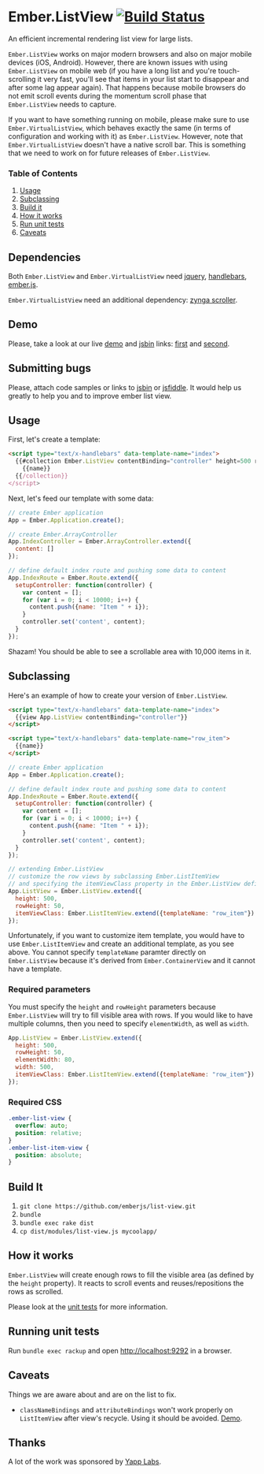 # Ember.ListView [![Build Status](https://secure.travis-ci.org/emberjs/list-view.png?branch=master)](http://travis-ci.org/emberjs/list-view)

An efficient incremental rendering list view for large lists.

`Ember.ListView` works on major modern browsers and also on major mobile devices (iOS, Android).
However, there are known issues with using `Ember.ListView` on mobile web (if you have a long list
and you're touch-scrolling it very fast, you'll see that items in your list start to disappear
and after some lag appear again). That happens because mobile browsers do not emit scroll events
during the momentum scroll phase that `Ember.ListView` needs to capture.

If you want to have something running on mobile, please make sure to use `Ember.VirtualListView`,
which behaves exactly the same (in terms of configuration and working with it) as `Ember.ListView`.
However, note that `Ember.VirtualListView` doesn't have a native scroll bar. This is something that
we need to work on for future releases of `Ember.ListView`.

### Table of Contents

1. [Usage](#usage)
1. [Subclassing](#subclassing)
1. [Build it](#build-it)
1. [How it works](#how-it-works)
1. [Run unit tests](#running-unit-tests)
1. [Caveats](#caveats)

## Dependencies

Both `Ember.ListView` and `Ember.VirtualListView` need [jquery](http://jquery.com/),
[handlebars](http://handlebarsjs.com), [ember.js](http://emberjs.com).

`Ember.VirtualListView` need an additional dependency: [zynga scroller](https://github.com/zynga/scroller).

## Demo

Please, take a look at our live [demo](http://emberjs.com/list-view) and [jsbin](http://jsbin.com/) links:
[first](http://jsbin.com/omobov/1/edit) and [second](http://jsbin.com/omobov/3/edit).

## Submitting bugs

Please, attach code samples or links to [jsbin](http://jsbin.com/) or [jsfiddle](http://jsfiddle.net/).
It would help us greatly to help you and to improve ember list view.

## Usage

First, let's create a template:
``` html
<script type="text/x-handlebars" data-template-name="index">
  {{#collection Ember.ListView contentBinding="controller" height=500 rowHeight=50 width=500}}
    {{name}}
  {{/collection}}
</script>
```

Next, let's feed our template with some data:
``` javascript
// create Ember application
App = Ember.Application.create();

// create Ember.ArrayController
App.IndexController = Ember.ArrayController.extend({
  content: []
});

// define default index route and pushing some data to content
App.IndexRoute = Ember.Route.extend({
  setupController: function(controller) {
    var content = [];
    for (var i = 0; i < 10000; i++) {
      content.push({name: "Item " + i});
    }
    controller.set('content', content);
  }
});
```

Shazam! You should be able to see a scrollable area with 10,000 items in it.

## Subclassing

Here's an example of how to create your version of ```Ember.ListView```.

``` html
<script type="text/x-handlebars" data-template-name="index">
  {{view App.ListView contentBinding="controller"}}
</script>

<script type="text/x-handlebars" data-template-name="row_item">
  {{name}}
</script>
```

``` javascript
// create Ember application
App = Ember.Application.create();

// define default index route and pushing some data to content
App.IndexRoute = Ember.Route.extend({
  setupController: function(controller) {
    var content = [];
    for (var i = 0; i < 10000; i++) {
      content.push({name: "Item " + i});
    }
    controller.set('content', content);
  }
});

// extending Ember.ListView
// customize the row views by subclassing Ember.ListItemView
// and specifying the itemViewClass property in the Ember.ListView definition
App.ListView = Ember.ListView.extend({
  height: 500,
  rowHeight: 50,
  itemViewClass: Ember.ListItemView.extend({templateName: "row_item"})
});
```

Unfortunately, if you want to customize item template, you would have to use ```Ember.ListItemView```
and create an additional template, as you see above. You cannot specify ```templateName``` paramter
directly on ```Ember.ListView``` because it's derived from ```Ember.ContainerView``` and it cannot have a template.

### Required parameters

You must specify the ```height``` and ```rowHeight``` parameters because ```Ember.ListView``` will try
to fill visible area with rows. If you would like to have multiple columns, then you need to specify
```elementWidth```, as well as ```width```.

``` javascript
App.ListView = Ember.ListView.extend({
  height: 500,
  rowHeight: 50,
  elementWidth: 80,
  width: 500,
  itemViewClass: Ember.ListItemView.extend({templateName: "row_item"})
});
```

### Required CSS

``` css
.ember-list-view {
  overflow: auto;
  position: relative;
}
.ember-list-item-view {
  position: absolute;
}
```
## Build It

1. `git clone https://github.com/emberjs/list-view.git`
2. `bundle`
3. `bundle exec rake dist`
4. `cp dist/modules/list-view.js mycoolapp/`

## How it works

`Ember.ListView` will create enough rows to fill the visible area (as defined by the `height` property). It reacts to scroll events and reuses/repositions the rows as scrolled.

Please look at the [unit tests](https://github.com/emberjs/list-view/blob/master/packages/list-view/tests/list_view_test.js) for more information.

## Running unit tests

Run ```bundle exec rackup``` and open [http://localhost:9292](http://localhost:9292) in a browser.
 
## Caveats

Things we are aware about and are on the list to fix.

+ `classNameBindings` and `attributeBindings` won't work properly on `ListItemView` after view's recycle. Using it should be avoided. [Demo](http://jsfiddle.net/SPZn4/2/).

## Thanks

A lot of the work was sponsored by [Yapp Labs](https://www.yapp.us/).
